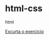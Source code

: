 # html-css
 html

<a href="https://gustavo192001.github.io/html-css/DESAFIOS/D003/">Excurta o exercicio</a>